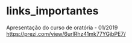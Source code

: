 # links_importantes

Apresentação do curso de oratória - 01/2019
https://prezi.com/view/6urlRhz41mk77YGjbPE7/

